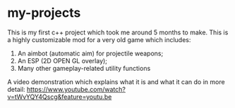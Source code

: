 # my-projects
This is my first c++ project which took me around 5 months to make.
This is a highly customizable mod for a very old game which includes:
1) An aimbot (automatic aim) for projectile weapons;
2) An ESP (2D OPEN GL overlay);
3) Many other gameplay-related utility functions

A video demonstration which explains what it is and what it can do in more detail:
https://www.youtube.com/watch?v=tWvYQY4Qscg&feature=youtu.be
